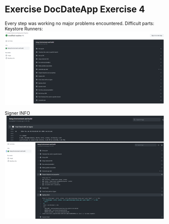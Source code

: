 # Exercise DocDateApp Exercise 4

Every step was working no major problems encountered.
Difficult parts: Keystore
Runners:
![image info](Screenshots/runners.png)

Signer INFO
![image info](Screenshots/signer.png)
![image info](Screenshots/signer2.png)